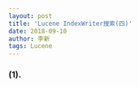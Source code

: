 ```yaml
---
layout: post
title: 'Lucene IndexWriter搜索(四)'
date: 2018-09-10
author: 李新
tags: Lucene
---
```



### (1). 